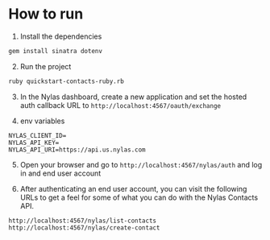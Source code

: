 # How to run

1. Install the dependencies

```bash
gem install sinatra dotenv
```

2. Run the project

```bash
ruby quickstart-contacts-ruby.rb
```

3. In the Nylas dashboard, create a new application and set the hosted auth callback URL to `http://localhost:4567/oauth/exchange`

4. env variables

```env
NYLAS_CLIENT_ID=
NYLAS_API_KEY=
NYLAS_API_URI=https://api.us.nylas.com
```

5. Open your browser and go to `http://localhost:4567/nylas/auth` and log in and end user account

6. After authenticating an end user account, you can visit the following URLs to get a feel for some of what you can do with the Nylas Contacts API.

```text
http://localhost:4567/nylas/list-contacts
http://localhost:4567/nylas/create-contact
```
